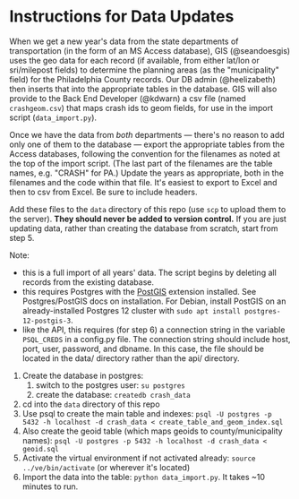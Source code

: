 # Instructions for Data Updates

When we get a new year's data from the state departments of transportation (in the form of an MS Access database), GIS (@seandoesgis) uses the geo data for each record (if available, from either lat/lon or sri/milepost fields) to determine the planning areas (as the "municipality" field) for the Philadelphia County records. Our DB admin (@heelizabeth) then inserts that into the appropriate tables in the database. GIS will also provide to the Back End Developer (@kdwarn) a csv file (named `crashgeom.csv`) that maps crash ids to geom fields, for use in the import script (`data_import.py`).

Once we have the data from *both* departments — there's no reason to add only one of them to the database — export the appropriate tables from the Access databases, following the convention for the filenames as noted at the top of the import script. (The last part of the filenames are the table names, e.g. "CRASH" for PA.) Update the years as appropriate, both in the filenames and the code within that file. It's easiest to export to Excel and then to csv from Excel. Be sure to include headers.

Add these files to the `data` directory of this repo (use `scp` to upload them to the server). **They should never be added to version control.** If you are just updating data, rather than creating the database from scratch, start from step 5.

Note:
  * this is a full import of all years' data. The script begins by deleting all records from the existing database.
  * this requires Postgres with the [PostGIS](https://postgis.net/) extension installed. See Postgres/PostGIS docs on installation. For Debian, install PostGIS on an already-installed Postgres 12 cluster with `sudo apt install postgres-12-postgis-3`.
  * like the API, this requires (for step 6) a connection string in the variable `PSQL_CREDS` in a config.py file. The connection string should include host, port, user, password, and dbname. In this case, the file should be located in the data/ directory rather than the api/ directory.

1. Create the database in postgres:
    1. switch to the postgres user: `su postgres`
    2. create the database: `createdb crash_data`
2. cd into the `data` directory of this repo
3. Use psql to create the main table and indexes: `psql -U postgres -p 5432 -h localhost -d crash_data < create_table_and_geom_index.sql`
4. Also create the geoid table (which maps geoids to county/municipality names): `psql -U postgres -p 5432 -h localhost -d crash_data < geoid.sql`
5. Activate the virtual environment if not activated already: `source ../ve/bin/activate` (or wherever it's located)
6. Import the data into the table: `python data_import.py`. It takes ~10 minutes to run.
